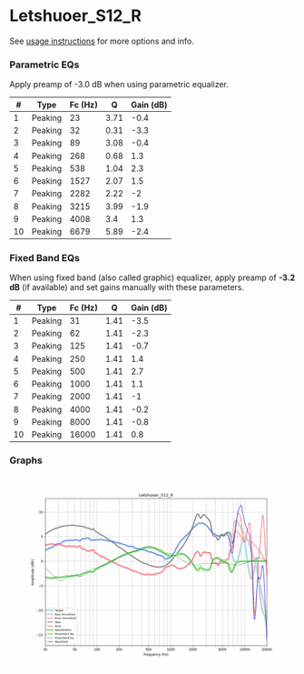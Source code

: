 # Letshuoer_S12_R
See [usage instructions](https://github.com/jaakkopasanen/AutoEq#usage) for more options and info.

### Parametric EQs
Apply preamp of -3.0 dB when using parametric equalizer.

|   # | Type    |   Fc (Hz) |    Q |   Gain (dB) |
|-----|---------|-----------|------|-------------|
|   1 | Peaking |        23 | 3.71 |        -0.4 |
|   2 | Peaking |        32 | 0.31 |        -3.3 |
|   3 | Peaking |        89 | 3.08 |        -0.4 |
|   4 | Peaking |       268 | 0.68 |         1.3 |
|   5 | Peaking |       538 | 1.04 |         2.3 |
|   6 | Peaking |      1527 | 2.07 |         1.5 |
|   7 | Peaking |      2282 | 2.22 |        -2   |
|   8 | Peaking |      3215 | 3.99 |        -1.9 |
|   9 | Peaking |      4008 | 3.4  |         1.3 |
|  10 | Peaking |      6679 | 5.89 |        -2.4 |

### Fixed Band EQs
When using fixed band (also called graphic) equalizer, apply preamp of **-3.2 dB** (if available) and set gains manually with these parameters.

|   # | Type    |   Fc (Hz) |    Q |   Gain (dB) |
|-----|---------|-----------|------|-------------|
|   1 | Peaking |        31 | 1.41 |        -3.5 |
|   2 | Peaking |        62 | 1.41 |        -2.3 |
|   3 | Peaking |       125 | 1.41 |        -0.7 |
|   4 | Peaking |       250 | 1.41 |         1.4 |
|   5 | Peaking |       500 | 1.41 |         2.7 |
|   6 | Peaking |      1000 | 1.41 |         1.1 |
|   7 | Peaking |      2000 | 1.41 |        -1   |
|   8 | Peaking |      4000 | 1.41 |        -0.2 |
|   9 | Peaking |      8000 | 1.41 |        -0.8 |
|  10 | Peaking |     16000 | 1.41 |         0.8 |

### Graphs
![](./Letshuoer_S12_R.png)
